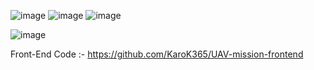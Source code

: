 ![image](https://github.com/user-attachments/assets/fae27fd7-d39d-4770-a76f-59634b0b56a5)
![image](https://github.com/user-attachments/assets/23bb4e1a-1829-4535-9581-2230c4036ecc)
![image](https://github.com/user-attachments/assets/c5c61f26-3a41-4058-93aa-bf99188f9bb3)

![image](https://github.com/user-attachments/assets/d53aacf2-ba97-4dcf-9ee9-85cefb5126f7)


Front-End Code :- https://github.com/KaroK365/UAV-mission-frontend
